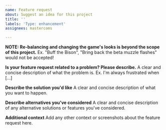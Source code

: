 ```yaml
---
name: Feature request
about: Suggest an idea for this project
title: ''
labels: 'Type: enhancement'
assignees: mastercoms

---
```

**NOTE: Re-balancing and changing the game's looks is beyond the scope of this project.**
Ex. "Buff the Bison", "Bring back the beta muzzle flashes" would not be accepted!

**Is your feature request related to a problem? Please describe.**
A clear and concise description of what the problem is. Ex. I'm always frustrated when [...]

**Describe the solution you'd like**
A clear and concise description of what you want to happen.

**Describe alternatives you've considered**
A clear and concise description of any alternative solutions or features you've considered.

**Additional context**
Add any other context or screenshots about the feature request here.
